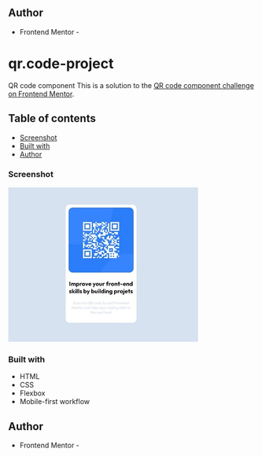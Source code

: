   ## Author
  - Frontend Mentor - [](https://www.frontendmentor.io/profile/ZamzamFT)
# qr.code-project
 QR code component
This is a solution to the [QR code component challenge on Frontend Mentor](https://www.frontendmentor.io/challenges/qr-code-component-iux_sIO_H).

## Table of contents
  - [Screenshot](#screenshot)
  - [Built with](#built-with)
  - [Author](#author)

  ### Screenshot
  ![](images/screenshot.jpg)

  ### Built with
  - HTML
  - CSS 
  - Flexbox
  - Mobile-first workflow
  ## Author
  - Frontend Mentor - [](https://www.frontendmentor.io/profile/ZamzamFT)
